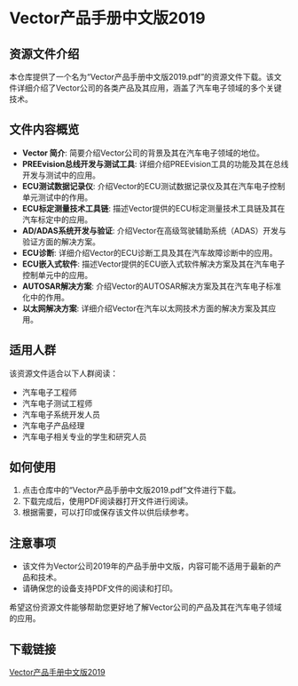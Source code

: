 # Vector产品手册中文版2019

## 资源文件介绍

本仓库提供了一个名为“Vector产品手册中文版2019.pdf”的资源文件下载。该文件详细介绍了Vector公司的各类产品及其应用，涵盖了汽车电子领域的多个关键技术。

## 文件内容概览

- **Vector 简介**: 简要介绍Vector公司的背景及其在汽车电子领域的地位。
- **PREEvision总线开发与测试工具**: 详细介绍PREEvision工具的功能及其在总线开发与测试中的应用。
- **ECU测试数据记录仪**: 介绍Vector的ECU测试数据记录仪及其在汽车电子控制单元测试中的作用。
- **ECU标定测量技术工具链**: 描述Vector提供的ECU标定测量技术工具链及其在汽车标定中的应用。
- **AD/ADAS系统开发与验证**: 介绍Vector在高级驾驶辅助系统（ADAS）开发与验证方面的解决方案。
- **ECU诊断**: 详细介绍Vector的ECU诊断工具及其在汽车故障诊断中的应用。
- **ECU嵌入式软件**: 描述Vector提供的ECU嵌入式软件解决方案及其在汽车电子控制单元中的应用。
- **AUTOSAR解决方案**: 介绍Vector的AUTOSAR解决方案及其在汽车电子标准化中的作用。
- **以太网解决方案**: 详细介绍Vector在汽车以太网技术方面的解决方案及其应用。

## 适用人群

该资源文件适合以下人群阅读：
- 汽车电子工程师
- 汽车电子测试工程师
- 汽车电子系统开发人员
- 汽车电子产品经理
- 汽车电子相关专业的学生和研究人员

## 如何使用

1. 点击仓库中的“Vector产品手册中文版2019.pdf”文件进行下载。
2. 下载完成后，使用PDF阅读器打开文件进行阅读。
3. 根据需要，可以打印或保存该文件以供后续参考。

## 注意事项

- 该文件为Vector公司2019年的产品手册中文版，内容可能不适用于最新的产品和技术。
- 请确保您的设备支持PDF文件的阅读和打印。

希望这份资源文件能够帮助您更好地了解Vector公司的产品及其在汽车电子领域的应用。

## 下载链接

[Vector产品手册中文版2019](https://pan.quark.cn/s/9c8cc62ccb49)